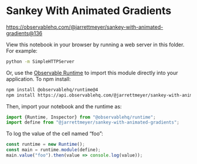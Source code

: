 # Sankey With Animated Gradients

https://observablehq.com/@jarrettmeyer/sankey-with-animated-gradients@136

View this notebook in your browser by running a web server in this folder. For
example:

~~~sh
python -m SimpleHTTPServer
~~~

Or, use the [Observable Runtime](https://github.com/observablehq/runtime) to
import this module directly into your application. To npm install:

~~~sh
npm install @observablehq/runtime@4
npm install https://api.observablehq.com/@jarrettmeyer/sankey-with-animated-gradients.tgz?v=3
~~~

Then, import your notebook and the runtime as:

~~~js
import {Runtime, Inspector} from "@observablehq/runtime";
import define from "@jarrettmeyer/sankey-with-animated-gradients";
~~~

To log the value of the cell named “foo”:

~~~js
const runtime = new Runtime();
const main = runtime.module(define);
main.value("foo").then(value => console.log(value));
~~~
